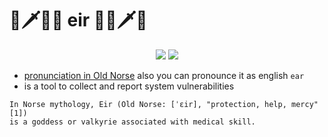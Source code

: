 # 🐛🗡️👩‍⚕️ eir 👩‍⚕️🗡️🐛

<p align="center">
    <a href="https://github.com/logchange/eir/graphs/contributors" alt="Contributors">
        <img src="https://img.shields.io/github/contributors/logchange/eir" /></a>
    <a href="https://github.com/logchange/eir/pulse" alt="Activity">
        <img src="https://img.shields.io/github/commit-activity/m/logchange/eir" /></a>
</p>

- [pronunciation in Old Norse](https://www.youtube.com/watch?v=WcS67uFjFOI) also you can pronounce it as english `ear`
- is a tool to collect and report system vulnerabilities

```
In Norse mythology, Eir (Old Norse: [ˈɛir], "protection, help, mercy"[1]) 
is a goddess or valkyrie associated with medical skill. 
```
